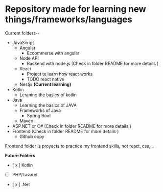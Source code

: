 # Repository made for learning new things/frameworks/languages

Current folders--

* JavaScript
    * Angular
        * Eccommerse with angular
    * Node API
        * Backend with node.js (Check in folder README for more details )
    * React
        * Project to learn how react works
        * TODO react native
    * Nestjs **(Current learning)** 
* Kotlin
    * Leraning the basics of kotlin
* Java
    * Learning the basics of JAVA
    * Frameworks of Java
        * Spring Boot
    * Maven 
* ASP.NET or C# (Check in folder README for more details )
* Frontend (Check in folder README for more details )
    * Github copy

Frontend folder is proyects to practice my frontend skills, not react, css,...


**Future Folders**
- [ x ] Kotlin  
- [ ] PHP/Lavarel
- [ x ] .Net
